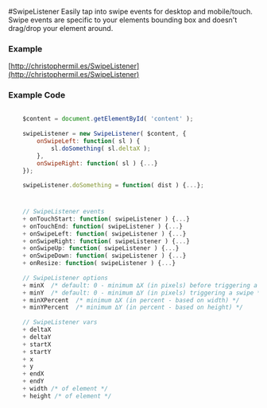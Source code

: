 #SwipeListener
Easily tap into swipe events for desktop and mobile/touch. Swipe events are specific to your elements bounding box and doesn't drag/drop your element around.

### Example
[http://christophermil.es/SwipeListener](http://christophermil.es/SwipeListener)

### Example Code
```javascript
	
	$content = document.getElementById( 'content' );
	
	swipeListener = new SwipeListener( $content, {
		onSwipeLeft: function( sl ) {
			sl.doSomething( sl.deltaX );
		},
		onSwipeRight: function( sl ) {...}
	});
	
	swipeListener.doSomething = function( dist ) {...};
	
```

### 
```javascript
	// SwipeListener events
	+ onTouchStart: function( swipeListener ) {...}
	+ onTouchEnd: function( swipeListener ) {...}
	+ onSwipeLeft: function( swipeListener ) {...}
	+ onSwipeRight: function( swipeListener ) {...}
	+ onSwipeUp: function( swipeListener ) {...}
	+ onSwipeDown: function( swipeListener ) {...}
	+ onResize: function( swipeListener ) {...}
	
	// SwipeListener options
	+ minX  /* default: 0 - minimum ∆X (in pixels) before triggering a swipe */
	+ minY  /* default: 0 - minimum ∆Y (in pixels) triggering a swipe */
	+ minXPercent  /* minimum ∆X (in percent - based on width) */
	+ minYPercent  /* minimum ∆Y (in percent - based on height) */
	
	// SwipeListener vars
	+ deltaX
	+ deltaY
	+ startX
	+ startY
	+ x
	+ y
	+ endX
	+ endY
	+ width /* of element */
	+ height /* of element */
```
